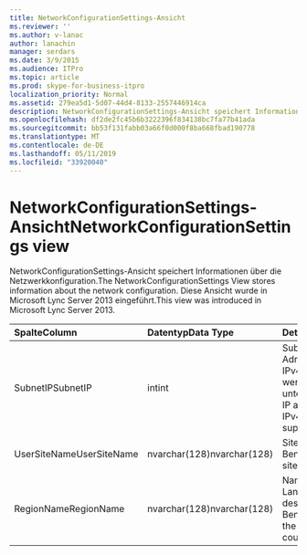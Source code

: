 ```yaml
---
title: NetworkConfigurationSettings-Ansicht
ms.reviewer: ''
ms.author: v-lanac
author: lanachin
manager: serdars
ms.date: 3/9/2015
ms.audience: ITPro
ms.topic: article
ms.prod: skype-for-business-itpro
localization_priority: Normal
ms.assetid: 279ea5d1-5d07-44d4-8133-2557446914ca
description: NetworkConfigurationSettings-Ansicht speichert Informationen über die Netzwerkkonfiguration. Diese Ansicht wurde in Microsoft Lync Server 2013 eingeführt.
ms.openlocfilehash: df2de2fc45b6b3222396f834138bc7fa77b41ada
ms.sourcegitcommit: bb53f131fabb03a66f0d000f8ba668fbad190778
ms.translationtype: MT
ms.contentlocale: de-DE
ms.lasthandoff: 05/11/2019
ms.locfileid: "33920040"
---
```

# <a name="networkconfigurationsettings-view"></a><span data-ttu-id="e5b02-104">NetworkConfigurationSettings-Ansicht</span><span class="sxs-lookup"><span data-stu-id="e5b02-104">NetworkConfigurationSettings view</span></span>
 
<span data-ttu-id="e5b02-105">NetworkConfigurationSettings-Ansicht speichert Informationen über die Netzwerkkonfiguration.</span><span class="sxs-lookup"><span data-stu-id="e5b02-105">The NetworkConfigurationSettings View stores information about the network configuration.</span></span> <span data-ttu-id="e5b02-106">Diese Ansicht wurde in Microsoft Lync Server 2013 eingeführt.</span><span class="sxs-lookup"><span data-stu-id="e5b02-106">This view was introduced in Microsoft Lync Server 2013.</span></span>
  
|<span data-ttu-id="e5b02-107">**Spalte**</span><span class="sxs-lookup"><span data-stu-id="e5b02-107">**Column**</span></span>|<span data-ttu-id="e5b02-108">**Datentyp**</span><span class="sxs-lookup"><span data-stu-id="e5b02-108">**Data Type**</span></span>|<span data-ttu-id="e5b02-109">**Details**</span><span class="sxs-lookup"><span data-stu-id="e5b02-109">**Details**</span></span>|
|:-----|:-----|:-----|
|<span data-ttu-id="e5b02-110">SubnetIP</span><span class="sxs-lookup"><span data-stu-id="e5b02-110">SubnetIP</span></span>  <br/> |<span data-ttu-id="e5b02-111">int</span><span class="sxs-lookup"><span data-stu-id="e5b02-111">int</span></span>  <br/> |<span data-ttu-id="e5b02-112">Subnetz-IP-Adresse (nur IPv4-Adressen werden unterstützt).</span><span class="sxs-lookup"><span data-stu-id="e5b02-112">Subnet IP address (only IPv4 addresses are supported).</span></span>  <br/> |
|<span data-ttu-id="e5b02-113">UserSiteName</span><span class="sxs-lookup"><span data-stu-id="e5b02-113">UserSiteName</span></span>  <br/> |<span data-ttu-id="e5b02-114">nvarchar(128)</span><span class="sxs-lookup"><span data-stu-id="e5b02-114">nvarchar(128)</span></span>  <br/> |<span data-ttu-id="e5b02-115">Site-Name des Benutzers.</span><span class="sxs-lookup"><span data-stu-id="e5b02-115">User's site name.</span></span>  <br/> |
|<span data-ttu-id="e5b02-116">RegionName</span><span class="sxs-lookup"><span data-stu-id="e5b02-116">RegionName</span></span>  <br/> |<span data-ttu-id="e5b02-117">nvarchar(128)</span><span class="sxs-lookup"><span data-stu-id="e5b02-117">nvarchar(128)</span></span>  <br/> |<span data-ttu-id="e5b02-118">Name des Lands/der Region des Benutzers.</span><span class="sxs-lookup"><span data-stu-id="e5b02-118">Name of the user's country/region.</span></span>  <br/> |
   

